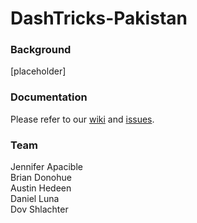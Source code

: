 DashTricks-Pakistan
===================
### Background
[placeholder]  

### Documentation
Please refer to our [wiki](https://github.com/japacible/DashTricks-Pakistan/wiki) and [issues](https://github.com/japacible/DashTricks-Pakistan/issues).  
### Team
Jennifer Apacible  
Brian Donohue  
Austin Hedeen  
Daniel Luna  
Dov Shlachter  
